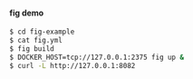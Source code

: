 #### fig demo

```bash
$ cd fig-example
$ cat fig.yml
$ fig build
$ DOCKER_HOST=tcp://127.0.0.1:2375 fig up &
$ curl -L http://127.0.0.1:8082
```